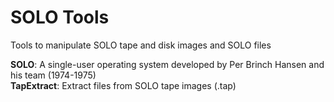 # SOLO Tools
Tools to manipulate SOLO tape and disk images and SOLO files

**SOLO**: A single-user operating system developed by Per Brinch Hansen and his team (1974-1975)  
**TapExtract**: Extract files from SOLO tape images (.tap)
